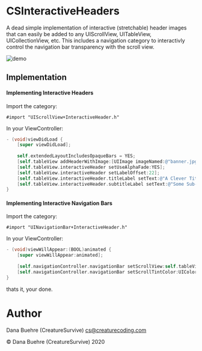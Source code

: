 # CSInteractiveHeaders

A dead simple implementation of interactive (stretchable) header images that can easily be added to any UIScrollView, UITableView, UICollectionView, etc. This includes a navigation category to interactivly control the navigation bar transparency with the scroll view.

![demo](Assets/demo.gif)

## Implementation

#### Implementing Interactive Headers

Import the category:

`#import "UIScrollView+InteractiveHeader.h"`

In your ViewController:

```objective-c
- (void)viewDidLoad {
    [super viewDidLoad];
    
    self.extendedLayoutIncludesOpaqueBars = YES;
    [self.tableView addHeaderWithImage:[UIImage imageNamed:@"banner.jpg"] height:300];
    [self.tableView.interactiveHeader setUseAlphaFade:YES];
    [self.tableView.interactiveHeader setLabelOffset:22];
    [self.tableView.interactiveHeader.titleLabel setText:@"A Clever Title"];
    [self.tableView.interactiveHeader.subtitleLabel setText:@"Some Sub-text"];
}
```



#### Implementing Interactive Navigation Bars

Import the category:

`#import "UINavigationBar+InteractiveHeader.h"`

In your ViewController:

```objective-c
- (void)viewWillAppear:(BOOL)animated {
    [super viewWillAppear:animated];
    
    [self.navigationController.navigationBar setScrollView:self.tableView];
    [self.navigationController.navigationBar setScrollTintColor:UIColor.darkTextColor];
}
```



thats it, your done.



# Author

Dana Buehre (CreatureSurvive)
[cs@creaturecoding.com](mailto:cs@creaturecoding.com)

© Dana Buehre (CreatureSurvive) 2020